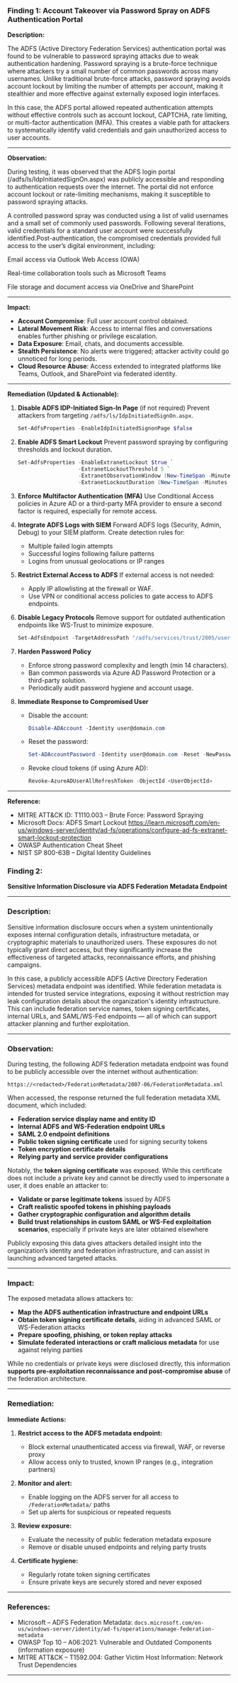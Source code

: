 

### Finding 1: Account Takeover via Password Spray on ADFS Authentication Portal 





**Description:**

The ADFS (Active Directory Federation Services) authentication portal was found to be vulnerable to password spraying attacks due to weak authentication hardening. Password spraying is a brute-force technique where attackers try a small number of common passwords across many usernames. Unlike traditional brute-force attacks, password spraying avoids account lockout by limiting the number of attempts per account, making it stealthier and more effective against externally exposed login interfaces.

In this case, the ADFS portal allowed repeated authentication attempts without effective controls such as account lockout, CAPTCHA, rate limiting, or multi-factor authentication (MFA). This creates a viable path for attackers to systematically identify valid credentials and gain unauthorized access to user accounts.

---

**Observation:**

During testing, it was observed that the ADFS login portal (/adfs/ls/IdpInitiatedSignOn.aspx) was publicly accessible and responding to authentication requests over the internet. The portal did not enforce account lockout or rate-limiting mechanisms, making it susceptible to password spraying attacks.

A controlled password spray was conducted using a list of valid usernames and a small set of commonly used passwords. Following several iterations, valid credentials for a standard user account were successfully identified.Post-authentication, the compromised credentials provided full access to the user’s digital environment, including:

Email access via Outlook Web Access (OWA)

Real-time collaboration tools such as Microsoft Teams

File storage and document access via OneDrive and SharePoint

---

**Impact:**

* **Account Compromise**: Full user account control obtained.
* **Lateral Movement Risk**: Access to internal files and conversations enables further phishing or privilege escalation.
* **Data Exposure**: Email, chats, and documents accessible.
* **Stealth Persistence**: No alerts were triggered; attacker activity could go unnoticed for long periods.
* **Cloud Resource Abuse**: Access extended to integrated platforms like Teams, Outlook, and SharePoint via federated identity.

---

**Remediation (Updated & Actionable):**

1. **Disable ADFS IDP-Initiated Sign-In Page** (if not required)
   Prevent attackers from targeting `/adfs/ls/IdpInitiatedSignOn.aspx`.

   ```powershell
   Set-AdfsProperties -EnableIdpInitiatedSignonPage $false
   ```

2. **Enable ADFS Smart Lockout**
   Prevent password spraying by configuring thresholds and lockout duration.

   ```powershell
   Set-AdfsProperties -EnableExtranetLockout $true `
                      -ExtranetLockoutThreshold 5 `
                      -ExtranetObservationWindow (New-TimeSpan -Minutes 5) `
                      -ExtranetLockoutDuration (New-TimeSpan -Minutes 15)
   ```

3. **Enforce Multifactor Authentication (MFA)**
   Use Conditional Access policies in Azure AD or a third-party MFA provider to ensure a second factor is required, especially for remote access.

4. **Integrate ADFS Logs with SIEM**
   Forward ADFS logs (Security, Admin, Debug) to your SIEM platform. Create detection rules for:

   * Multiple failed login attempts
   * Successful logins following failure patterns
   * Logins from unusual geolocations or IP ranges

5. **Restrict External Access to ADFS**
   If external access is not needed:

   * Apply IP allowlisting at the firewall or WAF.
   * Use VPN or conditional access policies to gate access to ADFS endpoints.

6. **Disable Legacy Protocols**
   Remove support for outdated authentication endpoints like WS-Trust to minimize exposure.

   ```powershell
   Set-AdfsEndpoint -TargetAddressPath "/adfs/services/trust/2005/usernamemixed" -Enabled $false
   ```

7. **Harden Password Policy**

   * Enforce strong password complexity and length (min 14 characters).
   * Ban common passwords via Azure AD Password Protection or a third-party solution.
   * Periodically audit password hygiene and account usage.

8. **Immediate Response to Compromised User**

   * Disable the account:

     ```powershell
     Disable-ADAccount -Identity user@domain.com
     ```
   * Reset the password:

     ```powershell
     Set-ADAccountPassword -Identity user@domain.com -Reset -NewPassword (ConvertTo-SecureString "NewPassword123!" -AsPlainText -Force)
     ```
   * Revoke cloud tokens (if using Azure AD):

     ```powershell
     Revoke-AzureADUserAllRefreshToken -ObjectId <UserObjectId>
     ```

---

**Reference:**

* MITRE ATT\&CK ID: T1110.003 – Brute Force: Password Spraying
* Microsoft Docs: ADFS Smart Lockout https://learn.microsoft.com/en-us/windows-server/identity/ad-fs/operations/configure-ad-fs-extranet-smart-lockout-protection
* OWASP Authentication Cheat Sheet
* NIST SP 800-63B – Digital Identity Guidelines





### Finding 2:

**Sensitive Information Disclosure via ADFS Federation Metadata Endpoint**

---

### **Description:**

Sensitive information disclosure occurs when a system unintentionally exposes internal configuration details, infrastructure metadata, or cryptographic materials to unauthorized users. These exposures do not typically grant direct access, but they significantly increase the effectiveness of targeted attacks, reconnaissance efforts, and phishing campaigns.

In this case, a publicly accessible ADFS (Active Directory Federation Services) metadata endpoint was identified. While federation metadata is intended for trusted service integrations, exposing it without restriction may leak configuration details about the organization's identity infrastructure. This can include federation service names, token signing certificates, internal URLs, and SAML/WS-Fed endpoints — all of which can support attacker planning and further exploitation.

---

### **Observation:**

During testing, the following ADFS federation metadata endpoint was found to be publicly accessible over the internet without authentication:

```
https://<redacted>/FederationMetadata/2007-06/FederationMetadata.xml
```

When accessed, the response returned the full federation metadata XML document, which included:

* **Federation service display name and entity ID**
* **Internal ADFS and WS-Federation endpoint URLs**
* **SAML 2.0 endpoint definitions**
* **Public token signing certificate** used for signing security tokens
* **Token encryption certificate details**
* **Relying party and service provider configurations**

Notably, the **token signing certificate** was exposed. While this certificate does not include a private key and cannot be directly used to impersonate a user, it does enable an attacker to:

* **Validate or parse legitimate tokens** issued by ADFS
* **Craft realistic spoofed tokens in phishing payloads**
* **Gather cryptographic configuration and algorithm details**
* **Build trust relationships in custom SAML or WS-Fed exploitation scenarios**, especially if private keys are later obtained elsewhere

Publicly exposing this data gives attackers detailed insight into the organization’s identity and federation infrastructure, and can assist in launching advanced targeted attacks.

---

### **Impact:**

The exposed metadata allows attackers to:

* **Map the ADFS authentication infrastructure and endpoint URLs**
* **Obtain token signing certificate details**, aiding in advanced SAML or WS-Federation attacks
* **Prepare spoofing, phishing, or token replay attacks**
* **Simulate federated interactions or craft malicious metadata** for use against relying parties

While no credentials or private keys were disclosed directly, this information **supports pre-exploitation reconnaissance and post-compromise abuse** of the federation architecture.

---

### **Remediation:**

**Immediate Actions:**

1. **Restrict access to the ADFS metadata endpoint:**

   * Block external unauthenticated access via firewall, WAF, or reverse proxy
   * Allow access only to trusted, known IP ranges (e.g., integration partners)

2. **Monitor and alert:**

   * Enable logging on the ADFS server for all access to `/FederationMetadata/` paths
   * Set up alerts for suspicious or repeated requests

3. **Review exposure:**

   * Evaluate the necessity of public federation metadata exposure
   * Remove or disable unused endpoints and relying party trusts

4. **Certificate hygiene:**

   * Regularly rotate token signing certificates
   * Ensure private keys are securely stored and never exposed

---

### **References:**

* Microsoft – ADFS Federation Metadata: `docs.microsoft.com/en-us/windows-server/identity/ad-fs/operations/manage-federation-metadata`
* OWASP Top 10 – A06:2021: Vulnerable and Outdated Components (information exposure)
* MITRE ATT\&CK – T1592.004: Gather Victim Host Information: Network Trust Dependencies

---



